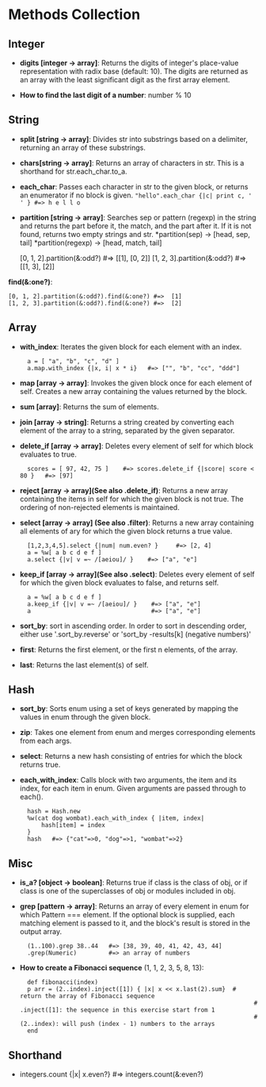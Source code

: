 # Methods Collection

## Integer
    
- __digits [integer -> array]__: Returns the digits of integer's place-value representation with radix base (default: 10). The digits are returned as an array with the least significant digit as the first array element.

- __How to find the last digit of a number__: number % 10

## String
   
- __split [string -> array]__: Divides str into substrings based on a delimiter, returning an array of these substrings.
    
- __chars[string -> array]__: Returns an array of characters in str. This is a shorthand for str.each_char.to_a.
    
- __each_char__: Passes each character in str to the given block, or returns an enumerator if no block is given.
`"hello".each_char {|c| print c, ' ' } #=> h e l l o `

- __partition [string -> array]__: Searches sep or pattern (regexp) in the string and returns the part before it, the match, and the part after it. If it is not found, returns two empty strings and str.
*partition(sep) → [head, sep, tail]
*partition(regexp) → [head, match, tail]

    [0, 1, 2].partition(&:odd?) #=>  [[1], [0, 2]]
    [1, 2, 3].partition(&:odd?) #=> [[1, 3], [2]]

__find(&:one?)__: 

    [0, 1, 2].partition(&:odd?).find(&:one?) #=>  [1]
    [1, 2, 3].partition(&:odd?).find(&:one?) #=>  [2]


## Array

- __with_index__: Iterates the given block for each element with an index.

        a = [ "a", "b", "c", "d" ]
        a.map.with_index {|x, i| x * i}   #=> ["", "b", "cc", "ddd"]

- __map [array -> array]__: Invokes the given block once for each element of self. Creates a new array containing the values returned by the block.
    
- __sum [array]__: Returns the sum of elements. 
    
- __join [array -> string]__: Returns a string created by converting each element of the array to a string, separated by the given separator. 
    
- __delete_if [array -> array]__: Deletes every element of self for which block evaluates to true.

        scores = [ 97, 42, 75 ]    #=> scores.delete_if {|score| score < 80 }   #=> [97]

- __reject [array -> array](See also .delete_if)__: Returns a new array containing the items in self for which the given block is not true. The ordering of non-rejected elements is maintained. 

- __select [array -> array] (See also .filter)__: Returns a new array containing all elements of ary for which the given block returns a true value.

        [1,2,3,4,5].select {|num| num.even? }     #=> [2, 4]
        a = %w[ a b c d e f ]
        a.select {|v| v =~ /[aeiou]/ }    #=> ["a", "e"]

- __keep_if [array -> array](See also .select)__: Deletes every element of self for which the given block evaluates to false, and returns self.

        a = %w[ a b c d e f ]
        a.keep_if {|v| v =~ /[aeiou]/ }    #=> ["a", "e"]
        a                                  #=> ["a", "e"]


- __sort_by__: sort in ascending order. In order to sort in descending order, either use '.sort_by.reverse' or 'sort_by -results[k] (negative numbers)'

- __first__: Returns the first element, or the first n elements, of the array. 
    
- __last__: Returns the last element(s) of self. 
    

## Hash

- __sort_by__: Sorts enum using a set of keys generated by mapping the values in enum through the given block.
- __zip__: Takes one element from enum and merges corresponding elements from each args. 
- __select__: Returns a new hash consisting of entries for which the block returns true.
- __each_with_index__: Calls block with two arguments, the item and its index, for each item in enum. Given arguments are passed through to each().

        hash = Hash.new
        %w(cat dog wombat).each_with_index { |item, index|
            hash[item] = index
        }
        hash   #=> {"cat"=>0, "dog"=>1, "wombat"=>2}


## Misc

- __is_a? [object -> boolean]__: Returns true if class is the class of obj, or if class is one of the superclasses of obj or modules included in obj.

- __grep [pattern -> array]__: Returns an array of every element in enum for which Pattern === element. If the optional block is supplied, each matching element is passed to it, and the block's result is stored in the output array.

        (1..100).grep 38..44   #=> [38, 39, 40, 41, 42, 43, 44] 
        .grep(Numeric)         #=> an array of numbers
 
- __How to create a Fibonacci sequence__ (1, 1, 2, 3, 5, 8, 13):

        def fibonacci(index)
        p arr = (2..index).inject([1]) { |x| x << x.last(2).sum}  # return the array of Fibonacci sequence
                                                                        # .inject([1]: the sequence in this exercise start from 1
                                                                        # (2..index): will push (index - 1) numbers to the arrays
        end


## Shorthand

- integers.count {|x| x.even?} #=> integers.count(&:even?) 
